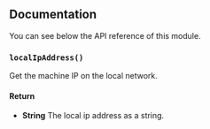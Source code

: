 ## Documentation

You can see below the API reference of this module.

### `localIpAddress()`
Get the machine IP on the local network.

#### Return
- **String** The local ip address as a string.

